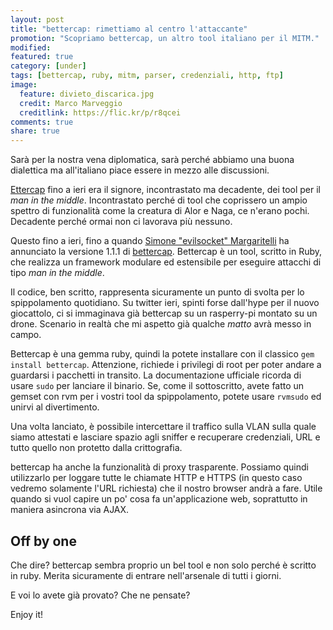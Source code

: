 ```yaml
---
layout: post
title: "bettercap: rimettiamo al centro l'attaccante"
promotion: "Scopriamo bettercap, un altro tool italiano per il MITM."
modified: 
featured: true
category: [under]
tags: [bettercap, ruby, mitm, parser, credenziali, http, ftp]
image:
  feature: divieto_discarica.jpg
  credit: Marco Marveggio
  creditlink: https://flic.kr/p/r8qcei
comments: true
share: true
---
```


Sarà per la nostra vena diplomatica, sarà perché abbiamo una buona dialettica
ma all'italiano piace essere in mezzo alle discussioni.

[Ettercap](https://ettercap.github.io/ettercap/) fino a ieri era il signore,
incontrastato ma decadente, dei tool per il _man in the middle_. Incontrastato
perché di tool che coprissero un ampio spettro di funzionalità come la creatura
di Alor e Naga, ce n'erano pochi. Decadente perché ormai non ci lavorava più
nessuno.

Questo fino a ieri, fino a quando [Simone "evilsocket"
Margaritelli](https://twitter.com/evilsocket) ha annunciato la versione 1.1.1
di [bettercap](http://bettercap.org). Bettercap è un tool, scritto in Ruby, che
realizza un framework modulare ed estensibile per eseguire attacchi di tipo
_man in the middle_.

Il codice, ben scritto, rappresenta sicuramente un punto di svolta per lo
spippolamento quotidiano. Su twitter ieri, spinti forse dall'hype per il nuovo
giocattolo, ci si immaginava già bettercap su un rasperry-pi montato su un
drone. Scenario in realtà che mi aspetto già qualche _matto_ avrà messo in
campo.

Bettercap è una gemma ruby, quindi la potete installare con il classico ```gem
install bettercap```. Attenzione, richiede i privilegi di root per poter andare
a guardarsi i pacchetti in transito. La documentazione ufficiale ricorda di
usare ```sudo``` per lanciare il binario.
Se, come il sottoscritto, avete fatto un gemset con rvm per i vostri tool da
spippolamento, potete usare ```rvmsudo``` ed unirvi al divertimento.

Una volta lanciato, è possibile intercettare il traffico sulla VLAN sulla quale
siamo attestati e lasciare spazio agli sniffer e recuperare credenziali, URL e
tutto quello non protetto dalla crittografia.

bettercap ha anche la funzionalità di proxy trasparente. Possiamo quindi
utilizzarlo per loggare tutte le chiamate HTTP e HTTPS (in questo caso vedremo
solamente l'URL richiesta) che il nostro browser andrà a fare. Utile quando si
vuol capire un po' cosa fa un'applicazione web, soprattutto in maniera
asincrona via AJAX.

## Off by one
Che dire? bettercap sembra proprio un bel tool e non solo perché è scritto in
ruby. Merita sicuramente di entrare nell'arsenale di tutti i giorni.

E voi lo avete già provato? Che ne pensate?

Enjoy it!
